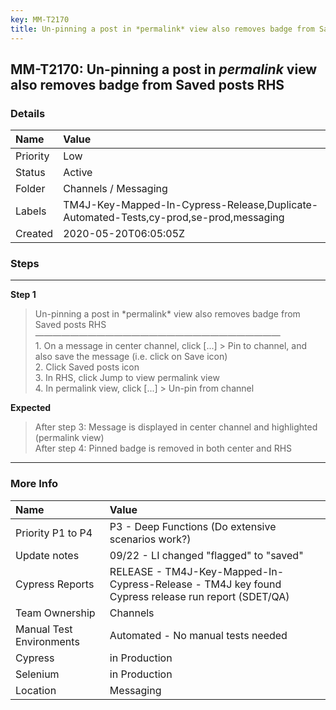 ```yaml
---
key: MM-T2170
title: Un-pinning a post in *permalink* view also removes badge from Saved posts RHS
---
```


## MM-T2170: Un-pinning a post in _permalink_ view also removes badge from Saved posts RHS

### Details

| Name     | Value                                                                                  |
| :------- | :------------------------------------------------------------------------------------- |
| Priority | Low                                                                                    |
| Status   | Active                                                                                 |
| Folder   | Channels / Messaging                                                                   |
| Labels   | TM4J-Key-Mapped-In-Cypress-Release,Duplicate-Automated-Tests,cy-prod,se-prod,messaging |
| Created  | 2020-05-20T06:05:05Z                                                                   |

### Steps

<hr/>

**Step 1**

> <article>Un-pinning a post in *permalink* view also removes badge from Saved posts RHS<br>————————————————————————————<br>1. On a message in center channel, click [...] &gt; Pin to channel, and also save the message (i.e. click on Save icon)<br>2. Click Saved posts icon<br>3. In RHS, click Jump to view permalink view<br>4. In permalink view, click [...] &gt; Un-pin from channel</article>

**Expected**

> <article>After step 3: Message is displayed in center channel and highlighted (permalink view)<br />After step 4: Pinned badge is removed in both center and RHS</article>

<hr/>

### More Info

| Name                     | Value                                                                                              |
| :----------------------- | :------------------------------------------------------------------------------------------------- |
| Priority P1 to P4        | P3 - Deep Functions (Do extensive scenarios work?)                                                 |
| Update notes             | 09/22 - LI changed "flagged" to "saved"                                                            |
| Cypress Reports          | RELEASE - TM4J-Key-Mapped-In-Cypress-Release - TM4J key found Cypress release run report (SDET/QA) |
| Team Ownership           | Channels                                                                                           |
| Manual Test Environments | Automated - No manual tests needed                                                                 |
| Cypress                  | in Production                                                                                      |
| Selenium                 | in Production                                                                                      |
| Location                 | Messaging                                                                                          |

